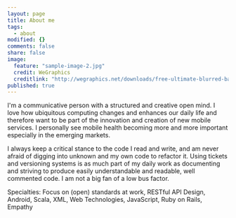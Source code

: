 ```yaml
---
layout: page
title: About me
tags: 
  - about
modified: {}
comments: false
share: false
image: 
  feature: "sample-image-2.jpg"
  credit: WeGraphics
  creditlink: "http://wegraphics.net/downloads/free-ultimate-blurred-background-pack/"
published: true
---
```



I'm a communicative person with a structured and creative open mind. I love how ubiquitous computing changes and enhances our daily life and therefore want to be part of the innovation and creation of new mobile services. I personally see mobile health becoming more and more important especially in the emerging markets.

I always keep a critical stance to the code I read and write, and am never afraid of digging into unknown and my own code to refactor it. Using tickets and versioning systems is as much part of my daily work as documenting and striving to produce easily understandable and readable, well commented code. I am not a big fan of a low bus factor.

Specialties: Focus on (open) standards at work, RESTful API Design, Android, Scala, XML, Web Technologies, JavaScript, Ruby on Rails, Empathy